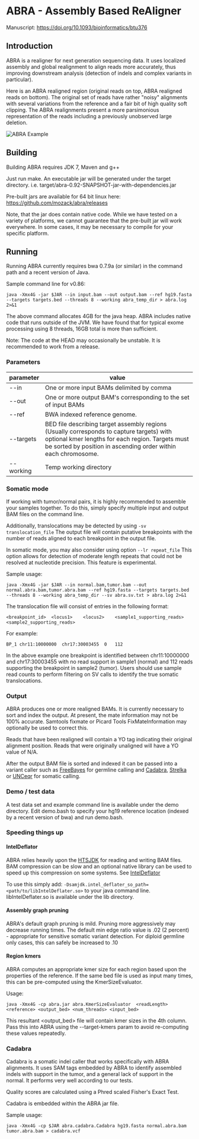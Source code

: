 # ABRA - Assembly Based ReAligner

Manuscript: https://doi.org/10.1093/bioinformatics/btu376

## Introduction

ABRA is a realigner for next generation sequencing data.  It uses localized assembly and global realignment to align reads more accurately, thus improving downstream analysis (detection of indels and complex variants in particular).

Here is an ABRA realigned region (original reads on top, ABRA realigned reads on bottom).  The original set of reads have rather "noisy" alignments with several variations from the reference and a fair bit of high quality soft clipping.  The ABRA realignments present a more parsimonious representation of the reads including a previously unobserved large deletion. 

![ABRA Example](https://raw.githubusercontent.com/mozack/abra/master/misc/example.png)

## Building

Building ABRA requires JDK 7, Maven and g++

Just run make.  An executable jar will be generated under the target directory.  i.e. target/abra-0.92-SNAPSHOT-jar-with-dependencies.jar

Pre-built jars are available for 64 bit linux here: https://github.com/mozack/abra/releases

Note, that the jar does contain native code.  While we have tested on a variety of platforms, we cannot guarantee that the pre-built jar will work everywhere.  In some cases, it may be necessary to compile for your specific platform.

## Running

Running ABRA currently requires bwa 0.7.9a (or similar) in the command path and a recent version of Java.

Sample command line for v0.86:

```
java -Xmx4G -jar $JAR --in input.bam --out output.bam --ref hg19.fasta --targets targets.bed --threads 8 --working abra_temp_dir > abra.log 2>&1
```

The above command allocates 4GB for the java heap.  ABRA includes native code that runs outside of the JVM.  We have found that for typical exome processing using 8 threads, 16GB total is more than sufficient.

Note: The code at the HEAD may occasionally be unstable.  It is recommended to work from a release.

### Parameters
parameter | value
------ | -------
--in | One or more input BAMs delimited by comma
--out | One or more output BAM's corresponding to the set of input BAMs
--ref  | BWA indexed reference genome.
--targets | BED file describing target assembly regions (Usually corresponds to capture targets) with optional kmer lengths for each region.  Targets must be sorted by position in ascending order within each chromosome.
--working | Temp working directory

### Somatic  mode

If working with tumor/normal pairs, it is highly recommended to assemble your samples together.  To do this, simply specify multiple input and output BAM files on the command line.

Additionally, translocations may be detected by using ```-sv translocation_file```  The output file will contain putative breakpoints with the number of reads aligned to each breakpoint in the output file.

In somatic mode, you may also consider using option ```--lr repeat_file```  This option allows for detection of moderate length repeats that could not be resolved at nucleotide precision.  This feature is experimental.

Sample usage:
```
java -Xmx4G -jar $JAR --in normal.bam,tumor.bam --out normal.abra.bam,tumor.abra.bam --ref hg19.fasta --targets targets.bed --threads 8 --working abra_temp_dir --sv abra.sv.txt > abra.log 2>&1
```

The translocation file will consist of entries in the following format:

```<breakpoint_id>	<locus1>	<locus2>	<sample1_supporting_reads>	<sample2_supporting_reads>```

For example:

```BP_1	chr11:10000000	chr17:30003455	0	112``` 

In the above example one breakpoint is identified between chr11:10000000 and chr17:30003455 with no read support in sample1 (normal) and 112 reads supporting the breakpoint in sample2 (tumor).
Users should use sample read counts to perform filtering on SV calls to identify the true somatic translocations. 


### Output
ABRA produces one or more realigned BAMs.  It is currently necessary to sort and index the output.  At present, the mate information may not be 100% accurate.  Samtools fixmate or Picard Tools FixMateInformation may optionally be used to correct this.

Reads that have been realigned will contain a YO tag indicating their original alignment position.  Reads that were originally unaligned will have a YO value of N/A.

After the output BAM file is sorted and indexed it can be passed into a variant caller such as [FreeBayes](https://github.com/ekg/freebayes) for germline calling and [Cadabra](https://github.com/mozack/abra#cadabra), [Strelka](https://sites.google.com/site/strelkasomaticvariantcaller) or [UNCeqr](http://lbg.med.unc.edu/~mwilkers/unceqr_dist) for somatic calling.

### Demo / test data
A test data set and example command line is available under the demo directory.  Edit demo.bash to specify your hg19 reference location (indexed by a recent version of bwa) and run demo.bash.

### Speeding things up

#### IntelDeflator
ABRA relies heavily upon the [HTSJDK](http://samtools.github.io/htsjdk/) for reading and writing BAM files.  BAM compression can be slow and an optional native library can be used to speed up this compression on some systems. See [IntelDeflator](https://broadinstitute.github.io/picard/intel-deflater.html)

To use this simply add: ```-Dsamjdk.intel_deflater_so_path=<path/to/libIntelDeflater.so>``` to your java command line.  libIntelDeflater.so is available under the lib directory.

#### Assembly graph pruning
ABRA's default graph pruning is mild.  Pruning more aggressively may decrease running times.  The default min edge ratio value is .02 (2 percent) - appropriate for sensitive somatic variant detection.  For diploid germline only cases, this can safely be increased to .10
 
#### Region kmers
ABRA computes an appropriate kmer size for each region based upon the properties of the reference.  If the same bed file is used as input many times, this can be pre-computed using the KmerSizeEvaluator.

Usage:
```
java -Xmx4G -cp abra.jar abra.KmerSizeEvaluator  <readLength> <reference> <output_bed> <num_threads> <input_bed>
```

This resultant <output_bed> file will contain kmer sizes in the 4th column.  Pass this into ABRA using the --target-kmers param to avoid re-computing these values repeatedly.

### Cadabra

Cadabra is a somatic indel caller that works specifically with ABRA alignments.  It uses SAM tags embedded by ABRA to identify assembled indels with support in the tumor, and a general lack of support in the normal.  It performs very well according to our tests.

Quality scores are calculated using a Phred scaled Fisher's Exact Test.

Cadabra is embedded within the ABRA jar file.

Sample usage:
```
java -Xmx4G -cp $JAR abra.cadabra.Cadabra hg19.fasta normal.abra.bam tumor.abra.bam > cadabra.vcf
```


